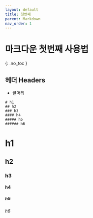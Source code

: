 ```yaml
---
layout: default
title: 첫번째
parent: Markdown
nav_order: 1
---
```


# 마크다운 첫번째 사용법 
{: .no_toc }

## 헤더 Headers
- 글머리
```
# h1
## h2
### h3
#### h4
##### h5
###### h6
```  
# h1
## h2
### h3
#### h4
##### h5
###### h6